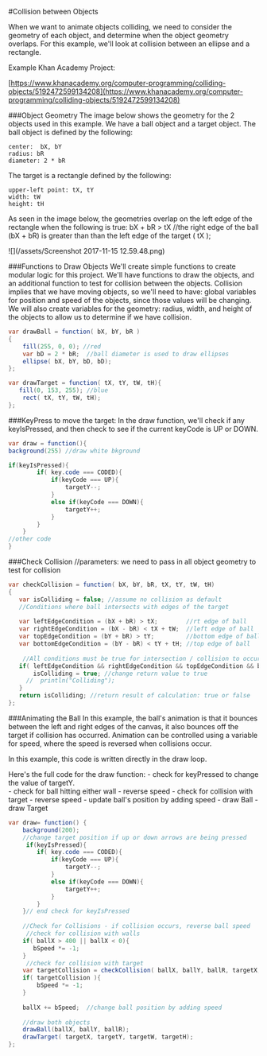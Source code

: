 #Collision between Objects

When we want to animate objects colliding, we need to consider the geometry of each object, and determine when the object geometry overlaps.  For this example, we'll look at collision between an ellipse and a rectangle.

Example Khan Academy Project:

[https://www.khanacademy.org/computer-programming/colliding-objects/5192472599134208](https://www.khanacademy.org/computer-programming/colliding-objects/5192472599134208)

###Object Geometry
The image below shows the geometry for the 2 objects used in this example.  We have a ball object and a target object.  The ball object is defined by the following: 

    center:  bX, bY
    radius: bR  
    diameter: 2 * bR

The target is a rectangle defined by the following:

    upper-left point: tX, tY
    width: tW
    height: tH

As seen in the image below, the geometries overlap on the left edge of the rectangle when the following is true: 
    bX + bR > tX  //the right edge of the ball (bX + bR) is greater than than the left edge of the target ( tX );
    
![](/assets/Screenshot 2017-11-15 12.59.48.png)

###Functions to Draw Objects
We'll create simple functions to create modular logic for this project.  We'll have functions to draw the objects, and an additional function to test for collision between the objects.  Collision implies that we have moving objects, so we'll need to have: global variables for position and speed of the objects, since those values will be changing.  We will also create variables for the geometry: radius, width, and height of the objects to allow us to determine if we have collision.


```java
var drawBall = function( bX, bY, bR )
{
    fill(255, 0, 0); //red
    var bD = 2 * bR;  //ball diameter is used to draw ellipses
    ellipse( bX, bY, bD, bD);
};

var drawTarget = function( tX, tY, tW, tH){
   fill(0, 153, 255); //blue
    rect( tX, tY, tW, tH);
};

```

###KeyPress to move the target:
In the draw function, we'll check if any keyIsPressed, and then check to see if the current keyCode is UP or DOWN.


```java
var draw = function(){
background(255) //draw white bkground

if(keyIsPressed){
        if( key.code === CODED){
            if(keyCode === UP){
                targetY--;
            }
            else if(keyCode === DOWN){
                targetY++;
            }
        }
    }
//other code
}

```

###Check Collision
//parameters: we need to pass in all object geometry to test for collision


```java
var checkCollision = function( bX, bY, bR, tX, tY, tW, tH)
{
   var isColliding = false; //assume no collision as default
   //Conditions where ball intersects with edges of the target
  
   var leftEdgeCondition = (bX + bR) > tX;        //rt edge of ball
   var rightEdgeCondition = (bX - bR) < tX + tW;  //left edge of ball
   var topEdgeCondition = (bY + bR) > tY;         //bottom edge of ball
   var bottomEdgeCondition = (bY - bR) < tY + tH; //top edge of ball
   
    //All conditions must be true for intersection / collision to occur
   if( leftEdgeCondition && rightEdgeCondition && topEdgeCondition && bottomEdgeCondition){
       isColliding = true; //change return value to true
     //  println("Colliding");
   }
   return isColliding; //return result of calculation: true or false
};

```

###Animating the Ball
In this example, the ball's animation is that it bounces between the left and right edges of the canvas, it also bounces off the target if collision has occurred.  Animation can be controlled using a variable for speed, where the speed is reversed when collisions occur.

In this example, this code is written directly in the draw loop.

Here's the full code for the draw function:
     - check for keyPressed to change the value of targetY.  
     - check for ball hitting either wall - reverse speed
     - check for collision with target - reverse speed
     - update ball's position by adding speed
     - draw Ball
     - draw Target



```java
var draw= function() {
    background(200);
    //change target position if up or down arrows are being pressed
     if(keyIsPressed){
        if( key.code === CODED){
            if(keyCode === UP){
                targetY--;
            }
            else if(keyCode === DOWN){
                targetY++;
            }
        }
    }// end check for keyIsPressed
    
    //Check for Collisions - if collision occurs, reverse ball speed
     //check for collision with walls
    if( ballX > 400 || ballX < 0){
       bSpeed *= -1;
    }
     //check for collision with target 
    var targetCollision = checkCollision( ballX, ballY, ballR, targetX, targetY, targetW, targetH);
    if( targetCollision ){
        bSpeed *= -1;
    }
    
    ballX += bSpeed;  //change ball position by adding speed
    
    //draw both objects
    drawBall(ballX, ballY, ballR);
    drawTarget( targetX, targetY, targetW, targetH);
};
```











